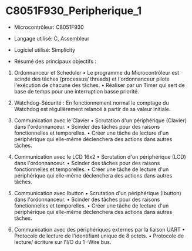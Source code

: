 # C8051F930_Peripherique_1

* Microcontrôleur: C8051F930

* Langage utilisé: C, Assembleur

* Logiciel utilisé: Simplicity

* Résumé des principaux objectifs :
1. Ordonnanceur et Scheduler 
•	Le programme du Microcontrôleur est scindé des tâches (processus/ threads) et l'ordonnanceur pilote l'exécution de chacune des tâches.
•	Réaliser par un Timer qui sert de base de temps pour une interruption basse priorité.

2. Watchdog-Sécurité : En fonctionnement normal le comptage du Watchdog est régulièrement relancé à partir de sa valeur initiale.

3. Communication avec le Clavier
•	Scrutation d'un périphérique (Clavier) dans l'ordonnanceur.
•	Scinder des tâches pour des raisons fonctionnelles et temporelles.
•	Créer une tâche de lecture d'un périphérique qui elle-même déclenchera des actions dans autres tâches.

4. Communication avec le LCD 16x2
•	Scrutation d'un périphérique (LCD) dans l'ordonnanceur.
•	Scinder des tâches pour des raisons fonctionnelles et temporelles.
•	Créer une tâche de lecture d'un périphérique qui elle-même déclenchera des actions dans autres tâches.

5. Communication avec Ibutton
•	Scrutation d'un périphérique (Ibutton) dans l'ordonnanceur.
•	Scinder des tâches pour des raisons fonctionnelles et temporelles.
•	Créer une tâche de lecture d'un périphérique qui elle-même déclenchera des actions dans autres tâches.

6. Communication avec des périphériques externes par la liaison UART 
•	Protocole de lecture de l'identifiant unique de 8 octets.
•	Protocole de lecture/ écriture sur l'I/O du 1 -Wire bus.
